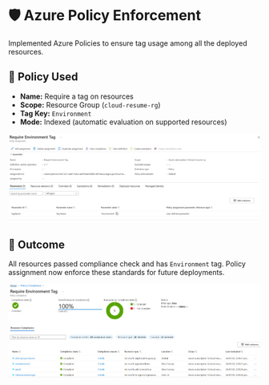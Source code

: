# 🛡️ Azure Policy Enforcement
Implemented Azure Policies to ensure tag usage among all the deployed resources. 

## 📌 Policy Used
- **Name:** Require a tag on resources
- **Scope:** Resource Group (`cloud-resume-rg`)
- **Tag Key:** `Environment`
- **Mode:** Indexed (automatic evaluation on supported resources)

![policy](screenshots/policy-overview.png)

## 🏁 Outcome
All resources passed compliance check and has `Environment` tag. Policy assignment now enforce these standards for future deployments.

![Compliant](screenshots/policy-tags.png)
